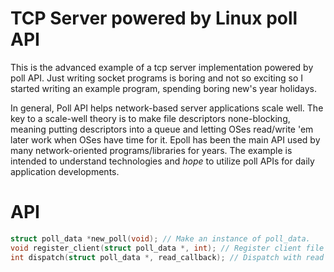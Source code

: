 # TCP Server powered by Linux poll API
This is the advanced example of a tcp server implementation powered by poll API. Just writing socket programs is boring and not so exciting so I started writing an example program, spending boring new's year holidays.

In general, Poll API helps network-based server applications scale well. The key to a scale-well theory is to make file descriptors none-blocking, meaning putting descriptors into a queue and letting OSes read/write 'em later work when OSes have time for it. Epoll has been the main API used by many network-oriented programs/libraries for years. The example is intended to understand technologies and *hope* to utilize poll APIs for daily application developments.

# API
```c
struct poll_data *new_poll(void); // Make an instance of poll_data.
void register_client(struct poll_data *, int); // Register client file descriptor.
int dispatch(struct poll_data *, read_callback); // Dispatch with read callback.
```
